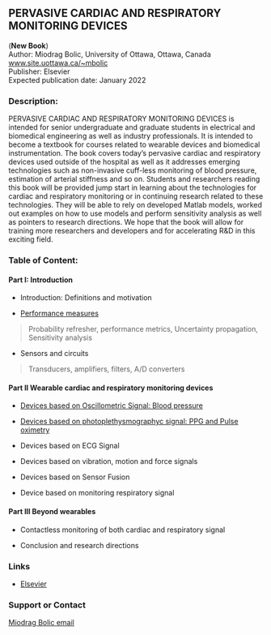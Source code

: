 ## PERVASIVE CARDIAC AND RESPIRATORY MONITORING DEVICES
(**New Book**) <br>
Author: Miodrag Bolic, University of Ottawa, Ottawa, Canada<br> www.site.uottawa.ca/~mbolic <br>
Publisher: Elsevier <br>
Expected publication date: January 2022 <br>



### Description:
PERVASIVE CARDIAC AND RESPIRATORY MONITORING DEVICES is intended for senior undergraduate and graduate students in electrical and biomedical engineering as well as industry professionals. It is intended to become a textbook for courses related to wearable devices and biomedical instrumentation. The book covers today’s pervasive cardiac and respiratory devices used outside of the hospital as well as it addresses emerging technologies such as non-invasive cuff-less monitoring of blood pressure, estimation of arterial stiffness and so on. 
Students and researchers reading this book will be provided jump start in learning about the technologies for cardiac and respiratory monitoring or in continuing research related to these technologies. They will be able to rely on developed Matlab models, worked out examples on how to use models and perform sensitivity analysis as well as pointers to research directions. We hope that the book will allow for training more researchers and developers and for accelerating R&D in this exciting field.



### Table of Content:
#### Part I: Introduction
* Introduction: Definitions and motivation

* [Performance measures](https://github.com/Health-Devices/CARDIAC-RESPIRATORY-MONITORING/tree/master/Chapter%20Performance/)
> Probability refresher, performance metrics, Uncertainty propagation, Sensitivity analysis

* Sensors and circuits
> Transducers, amplifiers, filters, A/D converters

####  Part II Wearable cardiac and respiratory monitoring devices
* [Devices based on Oscillometric Signal: Blood pressure](https://github.com/Health-Devices/CARDIAC-RESPIRATORY-MONITORING/tree/master/Blood%20Pressure/)

* [Devices based on photoplethysmographyc signal: PPG and Pulse oximetry](https://github.com/Health-Devices/CARDIAC-RESPIRATORY-MONITORING/tree/master/Chapter%20PPG)

* 	Devices based on ECG Signal

* 	Devices based on vibration, motion and force signals

* 	Devices based on Sensor Fusion

* 	Device based on monitoring respiratory signal 

####  Part III Beyond wearables  
* 	Contactless monitoring of both cardiac and respiratory signal

* 	Conclusion and research directions




### Links

* [Elsevier](https://www.elsevier.ca/ca/)


### Support or Contact

[Miodrag Bolic email ](mailto:mbolic@site.uottawa.ca)
